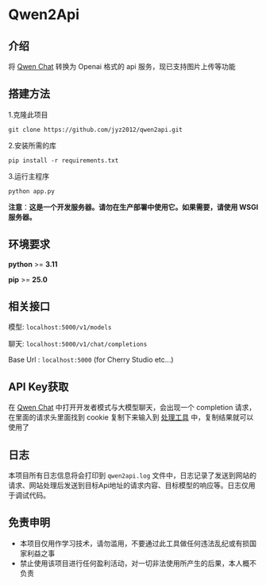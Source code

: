 # Qwen2Api

## 介绍

将 [Qwen Chat](https://chat.qwen.ai) 转换为 Openai 格式的 api 服务，现已支持图片上传等功能

## 搭建方法

1.克隆此项目

`git clone https://github.com/jyz2012/qwen2api.git`

2.安装所需的库

`pip install -r requirements.txt`

3.运行主程序

`python app.py`

**注意**：**这是一个开发服务器。请勿在生产部署中使用它。如果需要，请使用 WSGI 服务器。**

## 环境要求

**python** >= **3.11**

**pip** >= **25.0**

## 相关接口

模型:   `localhost:5000/v1/models`

聊天:   `localhost:5000/v1/chat/completions`

Base Url :  `localhost:5000` (for Cherry Studio etc...)

## API Key获取

在 [Qwen Chat](https://chat.qwen.ai) 中打开开发者模式与大模型聊天，会出现一个 completion 请求，在里面的请求头里面找到 cookie 复制下来输入到 [处理工具](https://jyz2012.github.io/kukitky/) 中，复制结果就可以使用了

## 日志

本项目所有日志信息将会打印到  `qwen2api.log` 文件中，日志记录了发送到网站的请求、网站处理后发送到目标Api地址的请求内容、目标模型的响应等。日志仅用于调试代码。

## 免责申明

+ 本项目仅用作学习技术，请勿滥用，不要通过此工具做任何违法乱纪或有损国家利益之事
+ 禁止使用该项目进行任何盈利活动，对一切非法使用所产生的后果，本人概不负责

